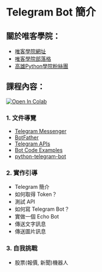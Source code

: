 # Telegram Bot 簡介

## 關於唯客學院：

* [唯客學院網址](https://www.victorgau.com)
* [唯客學院部落格](https://victorgau.com/blog/)
* [高雄Python學院粉絲團](https://www.facebook.com/KHPYAcademy/)

## 課程內容：

[![Open In Colab](https://colab.research.google.com/assets/colab-badge.svg)](https://colab.research.google.com/github/victorgau/khpy_telegrambot_intro/)

### 1. 文件導覽

* [Telegram Messenger](https://telegram.org/)
* [BotFather](https://t.me/botfather)
* [Telegram APIs](https://core.telegram.org/api)
* [Bot Code Examples](https://core.telegram.org/bots/samples)
* [python-telegram-bot](https://github.com/python-telegram-bot/python-telegram-bot)

### 2. 實作引導

* Telegram 簡介
* 如何取得 Token？
* 測試 API
* 如何寫 Telegram Bot？
* 實做一個 Echo Bot
* 傳送文字訊息
* 傳送圖片訊息

### 3. 自我挑戰

* 股票(報價, 新聞)機器人
